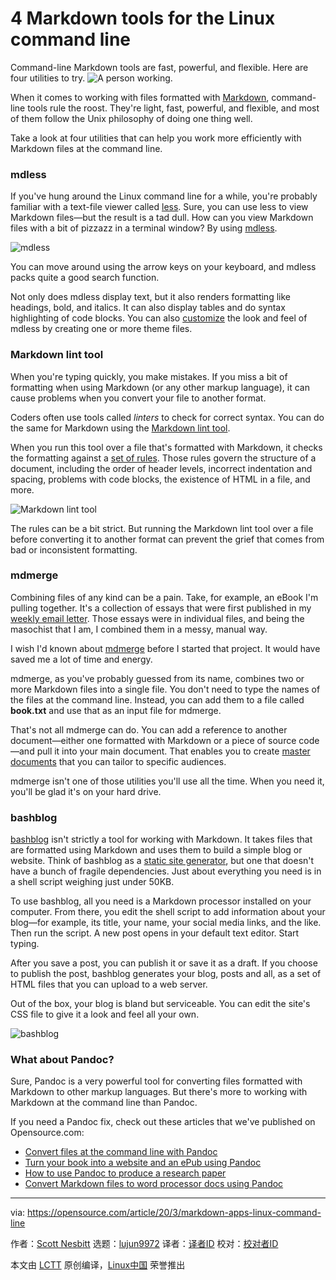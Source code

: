 [#]: collector: (lujun9972)
[#]: translator: ( )
[#]: reviewer: ( )
[#]: publisher: ( )
[#]: url: ( )
[#]: subject: (4 Markdown tools for the Linux command line)
[#]: via: (https://opensource.com/article/20/3/markdown-apps-linux-command-line)
[#]: author: (Scott Nesbitt https://opensource.com/users/scottnesbitt)

4 Markdown tools for the Linux command line
======
Command-line Markdown tools are fast, powerful, and flexible. Here are
four utilities to try.
![A person working.][1]

When it comes to working with files formatted with [Markdown][2], command-line tools rule the roost. They're light, fast, powerful, and flexible, and most of them follow the Unix philosophy of doing one thing well.

Take a look at four utilities that can help you work more efficiently with Markdown files at the command line.

### mdless

If you've hung around the Linux command line for a while, you're probably familiar with a text-file viewer called [less][3]. Sure, you can use less to view Markdown files—but the result is a tad dull. How can you view Markdown files with a bit of pizzazz in a terminal window? By using [mdless][4].

![mdless][5]

You can move around using the arrow keys on your keyboard, and mdless packs quite a good search function.

Not only does mdless display text, but it also renders formatting like headings, bold, and italics. It can also display tables and do syntax highlighting of code blocks. You can also [customize][6] the look and feel of mdless by creating one or more theme files.

### Markdown lint tool

When you're typing quickly, you make mistakes. If you miss a bit of formatting when using Markdown (or any other markup language), it can cause problems when you convert your file to another format.

Coders often use tools called _linters_ to check for correct syntax. You can do the same for Markdown using the [Markdown lint tool][7].

When you run this tool over a file that's formatted with Markdown, it checks the formatting against a [set of rules][8]. Those rules govern the structure of a document, including the order of header levels, incorrect indentation and spacing, problems with code blocks, the existence of HTML in a file, and more.

![Markdown lint tool][9]

The rules can be a bit strict. But running the Markdown lint tool over a file before converting it to another format can prevent the grief that comes from bad or inconsistent formatting.

### mdmerge

Combining files of any kind can be a pain. Take, for example, an eBook I'm pulling together. It's a collection of essays that were first published in my [weekly email letter][10]. Those essays were in individual files, and being the masochist that I am, I combined them in a messy, manual way.

I wish I'd known about [mdmerge][11] before I started that project. It would have saved me a lot of time and energy.

mdmerge, as you've probably guessed from its name, combines two or more Markdown files into a single file. You don't need to type the names of the files at the command line. Instead, you can add them to a file called **book.txt** and use that as an input file for mdmerge.

That's not all mdmerge can do. You can add a reference to another document—either one formatted with Markdown or a piece of source code—and pull it into your main document. That enables you to create [master documents][12] that you can tailor to specific audiences.

mdmerge isn't one of those utilities you'll use all the time. When you need it, you'll be glad it's on your hard drive.

### bashblog

[bashblog][13] isn't strictly a tool for working with Markdown. It takes files that are formatted using Markdown and uses them to build a simple blog or website. Think of bashblog as a [static site generator][14], but one that doesn't have a bunch of fragile dependencies. Just about everything you need is in a shell script weighing just under 50KB.

To use bashblog, all you need is a Markdown processor installed on your computer. From there, you edit the shell script to add information about your blog—for example, its title, your name, your social media links, and the like. Then run the script. A new post opens in your default text editor. Start typing.

After you save a post, you can publish it or save it as a draft. If you choose to publish the post, bashblog generates your blog, posts and all, as a set of HTML files that you can upload to a web server.

Out of the box, your blog is bland but serviceable. You can edit the site's CSS file to give it a look and feel all your own.

![bashblog][15]

### What about Pandoc?

Sure, Pandoc is a very powerful tool for converting files formatted with Markdown to other markup languages. But there's more to working with Markdown at the command line than Pandoc.

If you need a Pandoc fix, check out these articles that we've published on Opensource.com:

  * [Convert files at the command line with Pandoc][16]
  * [Turn your book into a website and an ePub using Pandoc][17]
  * [How to use Pandoc to produce a research paper][18]
  * [Convert Markdown files to word processor docs using Pandoc][19]



--------------------------------------------------------------------------------

via: https://opensource.com/article/20/3/markdown-apps-linux-command-line

作者：[Scott Nesbitt][a]
选题：[lujun9972][b]
译者：[译者ID](https://github.com/译者ID)
校对：[校对者ID](https://github.com/校对者ID)

本文由 [LCTT](https://github.com/LCTT/TranslateProject) 原创编译，[Linux中国](https://linux.cn/) 荣誉推出

[a]: https://opensource.com/users/scottnesbitt
[b]: https://github.com/lujun9972
[1]: https://opensource.com/sites/default/files/styles/image-full-size/public/lead-images/rh_003784_02_os.comcareers_os_rh2x.png?itok=jbRfXinl (A person working.)
[2]: https://opensource.com/article/19/9/introduction-markdown
[3]: https://opensource.com/article/18/4/using-less-view-text-files-command-line
[4]: https://github.com/ttscoff/mdless
[5]: https://opensource.com/sites/default/files/uploads/mdless.png (mdless)
[6]: https://github.com/ttscoff/mdless#customization
[7]: https://github.com/markdownlint/markdownlint
[8]: https://github.com/markdownlint/markdownlint/blob/master/docs/RULES.md
[9]: https://opensource.com/sites/default/files/uploads/mdl.png (Markdown lint tool)
[10]: https://buttondown.email/weeklymusings
[11]: https://github.com/JeNeSuisPasDave/MarkdownTools
[12]: https://help.libreoffice.org/6.2/en-US/text/swriter/guide/globaldoc.html
[13]: https://github.com/cfenollosa/bashblog
[14]: https://en.wikipedia.org/wiki/Web_template_system#Static_site_generators
[15]: https://opensource.com/sites/default/files/uploads/bashblog.png (bashblog)
[16]: https://opensource.com/article/18/9/intro-pandoc
[17]: https://opensource.com/article/18/10/book-to-website-epub-using-pandoc
[18]: https://opensource.com/article/18/9/pandoc-research-paper
[19]: https://opensource.com/article/19/5/convert-markdown-to-word-pandoc
